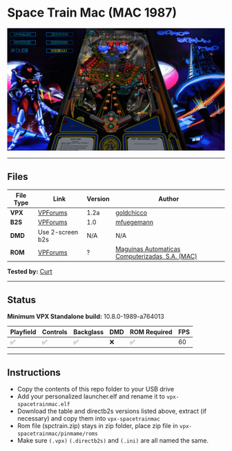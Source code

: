 # Space Train Mac (MAC 1987)

![Table Preview](../../images/vpx-spacetrainmac-preview.jpg)

---

## Files
| File Type | Link | Version | Author | 
|-----------|--------|----------|--------------|
| **VPX** | [VPForums](https://www.vpforums.org/index.php?app=downloads&showfile=15141) | 1.2a | [goldchicco](https://www.vpforums.org/index.php?app=core&module=search&do=user_activity&search_app=downloads&mid=88795) |
| **B2S** | [VPForums](https://www.vpforums.org/index.php?app=downloads&showfile=12505) | 1.0 | [mfuegemann](https://www.vpforums.org/index.php?s=959a5af655428408ec86e1ebcb8d58c8&showuser=5944) |
| **DMD** | Use 2-screen b2s | N/A | N/A |
| **ROM** | [VPForums](https://www.vpforums.org/index.php?app=downloads&showfile=9539) | ? | [Maguinas Automaticas Computerizadas, S.A. (MAC)](https://pinside.com/pinball/machine?query=&manufacturer[]=44#results) |

**Tested by:** [Curt](https://github.com/Old-Cyrus)

---

## Status

**Minimum VPX Standalone build:** 10.8.0-1989-a764013

| Playfield | Controls | Backglass | DMD | ROM Required | FPS | 
|-----------|----------|-----------|-----|--------------|-----|
| :white_check_mark: | :white_check_mark: | :white_check_mark: | :x: | :white_check_mark: | 60 |

---

## Instructions

- Copy the contents of this repo folder to your USB drive
- Add your personalized launcher.elf and rename it to `vpx-spacetrainmac.elf`
- Download the table and directb2s versions listed above, extract (if necessary) and copy them into `vpx-spacetrainmac`
- Rom file (spctrain.zip) stays in zip folder, place zip file in `vpx-spacetrainmac/pinmame/roms`
- Make sure `(.vpx)` `(.directb2s)` and `(.ini)` are all named the same.
